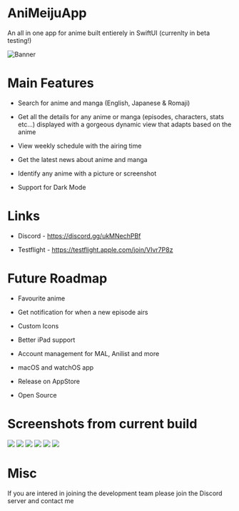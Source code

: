 # AniMeijuApp
An all in one app for anime built entierely in SwiftUI (currenlty in beta testing!)

![Banner](https://i.imgur.com/JgYDIrR.png)


# Main Features #

* Search for anime and manga (English, Japanese & Romaji)

* Get all the details for any anime or manga (episodes, characters, stats etc...) displayed with a gorgeous dynamic view that adapts based on the anime  

* View weekly schedule with the airing time 

* Get the latest news about anime and manga 

* Identify any anime with a picture or screenshot

* Support for Dark Mode

# Links #

* Discord - https://discord.gg/ukMNechPBf

* Testflight - https://testflight.apple.com/join/VIvr7P8z

# Future Roadmap #

* Favourite anime

* Get notification for when a new episode airs 

* Custom Icons

* Better iPad support 

* Account management for MAL, Anilist and more 

* macOS and watchOS app 

* Release on AppStore

* Open Source 

# Screenshots from current build #

<img src="https://i.imgur.com/U1pGGrL.png">
<img src="https://i.imgur.com/4fEdMbB.png">
<img src="https://i.imgur.com/FIHgWgO.png">
<img src="https://i.imgur.com/jWuT0pP.png">
<img src="https://i.imgur.com/D0JxAKz.png">
<img src="https://i.imgur.com/A8bsLWo.png">


# Misc #

If you are intered in joining the development team please join the Discord server and contact me

